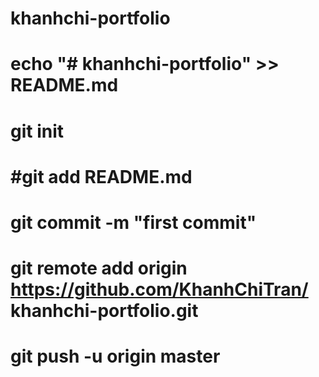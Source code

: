 # khanhchi-portfolio

# echo "# khanhchi-portfolio" >> README.md
# git init
# #git add README.md
# git commit -m "first commit"
# git remote add origin https://github.com/KhanhChiTran/ khanhchi-portfolio.git
# git push -u origin master
